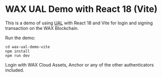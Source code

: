 # WAX UAL Demo with React 18 (Vite)

This is a demo of using [UAL](https://github.com/EOSIO/universal-authenticator-library) with React 18 and Vite for login and signing transaction on the WAX Blockchain.

Run the demo:
```
cd wax-ual-demo-vite
npm install
npm run dev
```

Login with WAX Cloud Assets, Anchor or any of the other authenticators included.
